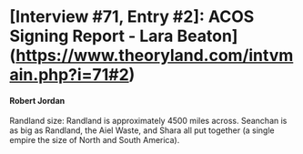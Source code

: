 # [Interview #71, Entry #2]: ACOS Signing Report - Lara Beaton](https://www.theoryland.com/intvmain.php?i=71#2)

#### Robert Jordan

Randland size: Randland is approximately 4500 miles across. Seanchan is as big as Randland, the Aiel Waste, and Shara all put together (a single empire the size of North and South America).

